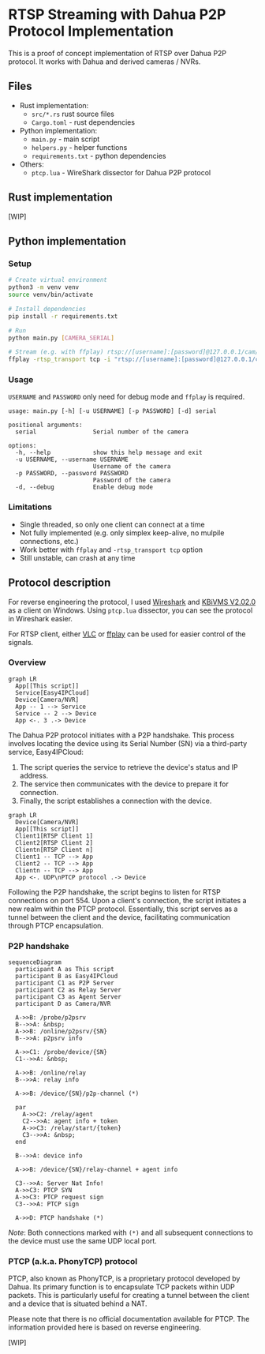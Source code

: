 # RTSP Streaming with Dahua P2P Protocol Implementation

This is a proof of concept implementation of RTSP over Dahua P2P protocol. It works with Dahua and derived cameras / NVRs.

## Files

- Rust implementation:
  - `src/*.rs` rust source files
  - `Cargo.toml` - rust dependencies
- Python implementation:
  - `main.py` - main script
  - `helpers.py` - helper functions
  - `requirements.txt` - python dependencies
- Others:
  - `ptcp.lua` - WireShark dissector for Dahua P2P protocol

## Rust implementation

[WIP]

## Python implementation

### Setup

```bash
# Create virtual environment
python3 -m venv venv
source venv/bin/activate

# Install dependencies
pip install -r requirements.txt

# Run
python main.py [CAMERA_SERIAL]

# Stream (e.g. with ffplay) rtsp://[username]:[password]@127.0.0.1/cam/realmonitor?channel=1&subtype=0
ffplay -rtsp_transport tcp -i "rtsp://[username]:[password]@127.0.0.1/cam/realmonitor?channel=1&subtype=0"
```

### Usage

`USERNAME` and `PASSWORD` only need for debug mode and `ffplay` is required.

```text
usage: main.py [-h] [-u USERNAME] [-p PASSWORD] [-d] serial

positional arguments:
  serial                Serial number of the camera

options:
  -h, --help            show this help message and exit
  -u USERNAME, --username USERNAME
                        Username of the camera
  -p PASSWORD, --password PASSWORD
                        Password of the camera
  -d, --debug           Enable debug mode
```

### Limitations

- Single threaded, so only one client can connect at a time
- Not fully implemented (e.g. only simplex keep-alive, no mulpile connections, etc.)
- Work better with `ffplay` and `-rtsp_transport tcp` option
- Still unstable, can crash at any time

## Protocol description

For reverse engineering the protocol, I used [Wireshark](https://www.wireshark.org/) and [KBiVMS V2.02.0](https://kbvisiongroup.com/support/download-center.html) as a client on Windows. Using `ptcp.lua` dissector, you can see the protocol in Wireshark easier.

For RTSP client, either [VLC](https://www.videolan.org/vlc/) or [ffplay](https://ffmpeg.org/ffplay.html) can be used for easier control of the signals.

### Overview

```mermaid
graph LR
  App[[This script]]
  Service[Easy4IPCloud]
  Device[Camera/NVR]
  App -- 1 --> Service
  Service -- 2 --> Device
  App <-. 3 .-> Device
```

The Dahua P2P protocol initiates with a P2P handshake. This process involves locating the device using its Serial Number (SN) via a third-party service, Easy4IPCloud:

1. The script queries the service to retrieve the device's status and IP address.
2. The service then communicates with the device to prepare it for connection.
3. Finally, the script establishes a connection with the device.

```mermaid
graph LR
  Device[Camera/NVR]
  App[[This script]]
  Client1[RTSP Client 1]
  Client2[RTSP Client 2]
  Clientn[RTSP Client n]
  Client1 -- TCP --> App
  Client2 -- TCP --> App
  Clientn -- TCP --> App
  App <-. UDP\nPTCP protocol .-> Device
```

Following the P2P handshake, the script begins to listen for RTSP connections on port 554. Upon a client's connection, the script initiates a new realm within the PTCP protocol. Essentially, this script serves as a tunnel between the client and the device, facilitating communication through PTCP encapsulation.

### P2P handshake

```mermaid
sequenceDiagram
  participant A as This script
  participant B as Easy4IPCloud
  participant C1 as P2P Server
  participant C2 as Relay Server
  participant C3 as Agent Server
  participant D as Camera/NVR

  A->>B: /probe/p2psrv
  B-->>A: &nbsp;
  A->>B: /online/p2psrv/{SN}
  B-->>A: p2psrv info

  A->>C1: /probe/device/{SN}
  C1-->>A: &nbsp;

  A->>B: /online/relay
  B-->>A: relay info

  A->>B: /device/{SN}/p2p-channel (*)

  par
    A->>C2: /relay/agent
    C2-->>A: agent info + token
    A->>C3: /relay/start/{token}
    C3-->>A: &nbsp;
  end

  B-->>A: device info

  A->>B: /device/{SN}/relay-channel + agent info

  C3-->>A: Server Nat Info!
  A->>C3: PTCP SYN
  A->>C3: PTCP request sign
  C3-->>A: PTCP sign

  A->>D: PTCP handshake (*)
```

_Note_: Both connections marked with `(*)` and all subsequent connections to the device must use the same UDP local port.

### PTCP (a.k.a. PhonyTCP) protocol

PTCP, also known as PhonyTCP, is a proprietary protocol developed by Dahua. Its primary function is to encapsulate TCP packets within UDP packets. This is particularly useful for creating a tunnel between the client and a device that is situated behind a NAT.

Please note that there is no official documentation available for PTCP. The information provided here is based on reverse engineering.

[WIP]
